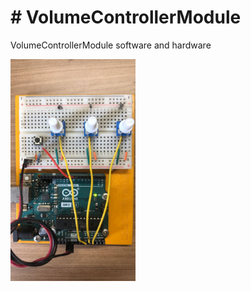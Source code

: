 <body>

<h1># VolumeControllerModule</h1>
<p>VolumeControllerModule software and hardware</p>

<img src="RepoImages\ArduinoSetup.jpeg" alt="SetupImage" width="200" style="align:center;">

</body>